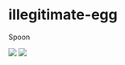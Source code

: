 # illegitimate-egg
Spoon

[![](https://img.shields.io/badge/Email-cameron@humaneyestudio.co.uk-red)](cameron@humaneyestudio.co.uk)
[![](https://komarev.com/ghpvc/?username=illegitimate-egg&color=blueviolet&label=Visits)](https://github.com/illegitimate-egg)

